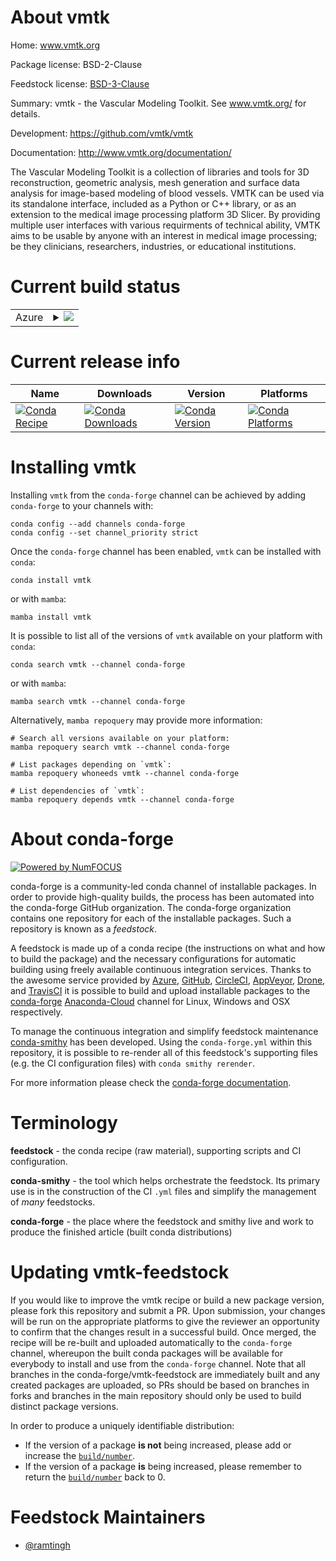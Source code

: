 About vmtk
==========

Home: www.vmtk.org

Package license: BSD-2-Clause

Feedstock license: [BSD-3-Clause](https://github.com/conda-forge/vmtk-feedstock/blob/main/LICENSE.txt)

Summary: vmtk - the Vascular Modeling Toolkit. See www.vmtk.org/ for details.

Development: https://github.com/vmtk/vmtk

Documentation: http://www.vmtk.org/documentation/

The Vascular Modeling Toolkit is a collection of libraries and tools for 3D reconstruction, geometric analysis, mesh generation and surface data analysis for image-based modeling of blood vessels. VMTK can be used via its standalone interface, included as a Python or C++ library, or as an extension to the medical image processing platform 3D Slicer. By providing multiple user interfaces with various requirments of technical ability, VMTK aims to be usable by anyone with an interest in medical image processing; be they clinicians, researchers, industries, or educational institutions.


Current build status
====================


<table>
    
  <tr>
    <td>Azure</td>
    <td>
      <details>
        <summary>
          <a href="https://dev.azure.com/conda-forge/feedstock-builds/_build/latest?definitionId=15110&branchName=main">
            <img src="https://dev.azure.com/conda-forge/feedstock-builds/_apis/build/status/vmtk-feedstock?branchName=main">
          </a>
        </summary>
        <table>
          <thead><tr><th>Variant</th><th>Status</th></tr></thead>
          <tbody><tr>
              <td>linux_64_python3.10.____cpython</td>
              <td>
                <a href="https://dev.azure.com/conda-forge/feedstock-builds/_build/latest?definitionId=15110&branchName=main">
                  <img src="https://dev.azure.com/conda-forge/feedstock-builds/_apis/build/status/vmtk-feedstock?branchName=main&jobName=linux&configuration=linux%20linux_64_python3.10.____cpython" alt="variant">
                </a>
              </td>
            </tr><tr>
              <td>linux_64_python3.11.____cpython</td>
              <td>
                <a href="https://dev.azure.com/conda-forge/feedstock-builds/_build/latest?definitionId=15110&branchName=main">
                  <img src="https://dev.azure.com/conda-forge/feedstock-builds/_apis/build/status/vmtk-feedstock?branchName=main&jobName=linux&configuration=linux%20linux_64_python3.11.____cpython" alt="variant">
                </a>
              </td>
            </tr><tr>
              <td>linux_64_python3.8.____cpython</td>
              <td>
                <a href="https://dev.azure.com/conda-forge/feedstock-builds/_build/latest?definitionId=15110&branchName=main">
                  <img src="https://dev.azure.com/conda-forge/feedstock-builds/_apis/build/status/vmtk-feedstock?branchName=main&jobName=linux&configuration=linux%20linux_64_python3.8.____cpython" alt="variant">
                </a>
              </td>
            </tr><tr>
              <td>linux_64_python3.9.____cpython</td>
              <td>
                <a href="https://dev.azure.com/conda-forge/feedstock-builds/_build/latest?definitionId=15110&branchName=main">
                  <img src="https://dev.azure.com/conda-forge/feedstock-builds/_apis/build/status/vmtk-feedstock?branchName=main&jobName=linux&configuration=linux%20linux_64_python3.9.____cpython" alt="variant">
                </a>
              </td>
            </tr><tr>
              <td>osx_64_python3.10.____cpython</td>
              <td>
                <a href="https://dev.azure.com/conda-forge/feedstock-builds/_build/latest?definitionId=15110&branchName=main">
                  <img src="https://dev.azure.com/conda-forge/feedstock-builds/_apis/build/status/vmtk-feedstock?branchName=main&jobName=osx&configuration=osx%20osx_64_python3.10.____cpython" alt="variant">
                </a>
              </td>
            </tr><tr>
              <td>osx_64_python3.11.____cpython</td>
              <td>
                <a href="https://dev.azure.com/conda-forge/feedstock-builds/_build/latest?definitionId=15110&branchName=main">
                  <img src="https://dev.azure.com/conda-forge/feedstock-builds/_apis/build/status/vmtk-feedstock?branchName=main&jobName=osx&configuration=osx%20osx_64_python3.11.____cpython" alt="variant">
                </a>
              </td>
            </tr><tr>
              <td>osx_64_python3.8.____cpython</td>
              <td>
                <a href="https://dev.azure.com/conda-forge/feedstock-builds/_build/latest?definitionId=15110&branchName=main">
                  <img src="https://dev.azure.com/conda-forge/feedstock-builds/_apis/build/status/vmtk-feedstock?branchName=main&jobName=osx&configuration=osx%20osx_64_python3.8.____cpython" alt="variant">
                </a>
              </td>
            </tr><tr>
              <td>osx_64_python3.9.____cpython</td>
              <td>
                <a href="https://dev.azure.com/conda-forge/feedstock-builds/_build/latest?definitionId=15110&branchName=main">
                  <img src="https://dev.azure.com/conda-forge/feedstock-builds/_apis/build/status/vmtk-feedstock?branchName=main&jobName=osx&configuration=osx%20osx_64_python3.9.____cpython" alt="variant">
                </a>
              </td>
            </tr><tr>
              <td>win_64_python3.10.____cpython</td>
              <td>
                <a href="https://dev.azure.com/conda-forge/feedstock-builds/_build/latest?definitionId=15110&branchName=main">
                  <img src="https://dev.azure.com/conda-forge/feedstock-builds/_apis/build/status/vmtk-feedstock?branchName=main&jobName=win&configuration=win%20win_64_python3.10.____cpython" alt="variant">
                </a>
              </td>
            </tr><tr>
              <td>win_64_python3.11.____cpython</td>
              <td>
                <a href="https://dev.azure.com/conda-forge/feedstock-builds/_build/latest?definitionId=15110&branchName=main">
                  <img src="https://dev.azure.com/conda-forge/feedstock-builds/_apis/build/status/vmtk-feedstock?branchName=main&jobName=win&configuration=win%20win_64_python3.11.____cpython" alt="variant">
                </a>
              </td>
            </tr><tr>
              <td>win_64_python3.8.____cpython</td>
              <td>
                <a href="https://dev.azure.com/conda-forge/feedstock-builds/_build/latest?definitionId=15110&branchName=main">
                  <img src="https://dev.azure.com/conda-forge/feedstock-builds/_apis/build/status/vmtk-feedstock?branchName=main&jobName=win&configuration=win%20win_64_python3.8.____cpython" alt="variant">
                </a>
              </td>
            </tr><tr>
              <td>win_64_python3.9.____cpython</td>
              <td>
                <a href="https://dev.azure.com/conda-forge/feedstock-builds/_build/latest?definitionId=15110&branchName=main">
                  <img src="https://dev.azure.com/conda-forge/feedstock-builds/_apis/build/status/vmtk-feedstock?branchName=main&jobName=win&configuration=win%20win_64_python3.9.____cpython" alt="variant">
                </a>
              </td>
            </tr>
          </tbody>
        </table>
      </details>
    </td>
  </tr>
</table>

Current release info
====================

| Name | Downloads | Version | Platforms |
| --- | --- | --- | --- |
| [![Conda Recipe](https://img.shields.io/badge/recipe-vmtk-green.svg)](https://anaconda.org/conda-forge/vmtk) | [![Conda Downloads](https://img.shields.io/conda/dn/conda-forge/vmtk.svg)](https://anaconda.org/conda-forge/vmtk) | [![Conda Version](https://img.shields.io/conda/vn/conda-forge/vmtk.svg)](https://anaconda.org/conda-forge/vmtk) | [![Conda Platforms](https://img.shields.io/conda/pn/conda-forge/vmtk.svg)](https://anaconda.org/conda-forge/vmtk) |

Installing vmtk
===============

Installing `vmtk` from the `conda-forge` channel can be achieved by adding `conda-forge` to your channels with:

```
conda config --add channels conda-forge
conda config --set channel_priority strict
```

Once the `conda-forge` channel has been enabled, `vmtk` can be installed with `conda`:

```
conda install vmtk
```

or with `mamba`:

```
mamba install vmtk
```

It is possible to list all of the versions of `vmtk` available on your platform with `conda`:

```
conda search vmtk --channel conda-forge
```

or with `mamba`:

```
mamba search vmtk --channel conda-forge
```

Alternatively, `mamba repoquery` may provide more information:

```
# Search all versions available on your platform:
mamba repoquery search vmtk --channel conda-forge

# List packages depending on `vmtk`:
mamba repoquery whoneeds vmtk --channel conda-forge

# List dependencies of `vmtk`:
mamba repoquery depends vmtk --channel conda-forge
```


About conda-forge
=================

[![Powered by
NumFOCUS](https://img.shields.io/badge/powered%20by-NumFOCUS-orange.svg?style=flat&colorA=E1523D&colorB=007D8A)](https://numfocus.org)

conda-forge is a community-led conda channel of installable packages.
In order to provide high-quality builds, the process has been automated into the
conda-forge GitHub organization. The conda-forge organization contains one repository
for each of the installable packages. Such a repository is known as a *feedstock*.

A feedstock is made up of a conda recipe (the instructions on what and how to build
the package) and the necessary configurations for automatic building using freely
available continuous integration services. Thanks to the awesome service provided by
[Azure](https://azure.microsoft.com/en-us/services/devops/), [GitHub](https://github.com/),
[CircleCI](https://circleci.com/), [AppVeyor](https://www.appveyor.com/),
[Drone](https://cloud.drone.io/welcome), and [TravisCI](https://travis-ci.com/)
it is possible to build and upload installable packages to the
[conda-forge](https://anaconda.org/conda-forge) [Anaconda-Cloud](https://anaconda.org/)
channel for Linux, Windows and OSX respectively.

To manage the continuous integration and simplify feedstock maintenance
[conda-smithy](https://github.com/conda-forge/conda-smithy) has been developed.
Using the ``conda-forge.yml`` within this repository, it is possible to re-render all of
this feedstock's supporting files (e.g. the CI configuration files) with ``conda smithy rerender``.

For more information please check the [conda-forge documentation](https://conda-forge.org/docs/).

Terminology
===========

**feedstock** - the conda recipe (raw material), supporting scripts and CI configuration.

**conda-smithy** - the tool which helps orchestrate the feedstock.
                   Its primary use is in the construction of the CI ``.yml`` files
                   and simplify the management of *many* feedstocks.

**conda-forge** - the place where the feedstock and smithy live and work to
                  produce the finished article (built conda distributions)


Updating vmtk-feedstock
=======================

If you would like to improve the vmtk recipe or build a new
package version, please fork this repository and submit a PR. Upon submission,
your changes will be run on the appropriate platforms to give the reviewer an
opportunity to confirm that the changes result in a successful build. Once
merged, the recipe will be re-built and uploaded automatically to the
`conda-forge` channel, whereupon the built conda packages will be available for
everybody to install and use from the `conda-forge` channel.
Note that all branches in the conda-forge/vmtk-feedstock are
immediately built and any created packages are uploaded, so PRs should be based
on branches in forks and branches in the main repository should only be used to
build distinct package versions.

In order to produce a uniquely identifiable distribution:
 * If the version of a package **is not** being increased, please add or increase
   the [``build/number``](https://docs.conda.io/projects/conda-build/en/latest/resources/define-metadata.html#build-number-and-string).
 * If the version of a package **is** being increased, please remember to return
   the [``build/number``](https://docs.conda.io/projects/conda-build/en/latest/resources/define-metadata.html#build-number-and-string)
   back to 0.

Feedstock Maintainers
=====================

* [@ramtingh](https://github.com/ramtingh/)

